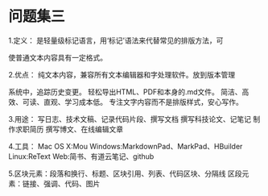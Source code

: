 # 问题集三
1.定义：
是轻量级标记语言，用‘标记’语法来代替常见的排版方法，可

使普通文本内容具有一定格式。

2.优点：
纯文本内容，兼容所有文本编辑器和字处理软件。放到版本管理

系统中，追踪历史变更。
轻松导出HTML、PDF和本身的.md文件。
简洁、高效、可读、直观、学习成本低。
专注文字内容而不是排版样式，安心写作。

3.用途：
写日志、技术文稿、记录代码片段、撰写文档
撰写科技论文、记笔记
制作求职简历
撰写博文、在线编辑文章

4.工具：
Mac OS X:Mou
Windows:MarkdownPad、MarkPad、HBuilder
Linux:ReText
Web:简书、有道云笔记、github

5.区块元素：段落和换行、标题、区块引用、列表、代码区块、分隔线
区段元素：链接、强调、代码、图片
